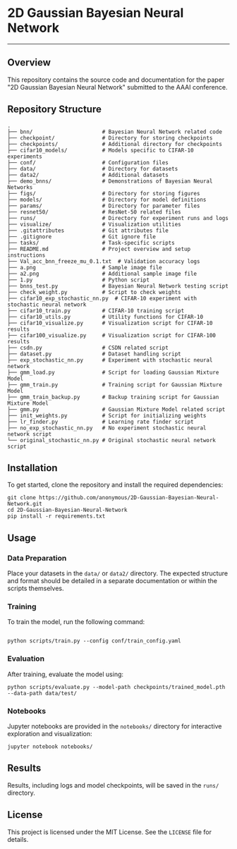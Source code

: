 # 2D Gaussian Bayesian Neural Network

---

## Overview

This repository contains the source code and documentation for the paper "2D Gaussian Bayesian Neural Network" submitted to the AAAI conference. 

## Repository Structure

```plaintext
.
├── bnn/                      # Bayesian Neural Network related code
├── checkpoint/               # Directory for storing checkpoints
├── checkpoints/              # Additional directory for checkpoints
├── cifar10_models/           # Models specific to CIFAR-10 experiments
├── conf/                     # Configuration files
├── data/                     # Directory for datasets
├── data2/                    # Additional datasets
├── demo_bnns/                # Demonstrations of Bayesian Neural Networks
├── figs/                     # Directory for storing figures
├── models/                   # Directory for model definitions
├── params/                   # Directory for parameter files
├── resnet50/                 # ResNet-50 related files
├── runs/                     # Directory for experiment runs and logs
├── visualize/                # Visualization utilities
├── .gitattributes            # Git attributes file
├── .gitignore                # Git ignore file
├── tasks/                    # Task-specific scripts
├── README.md                 # Project overview and setup instructions
├── Val_acc_bnn_freeze_mu_0.1.txt  # Validation accuracy logs
├── a.png                     # Sample image file
├── a2.png                    # Additional sample image file
├── 1.py                      # Python script
├── bnns_test.py              # Bayesian Neural Network testing script
├── check_weight.py           # Script to check weights
├── cifar10_exp_stochastic_nn.py  # CIFAR-10 experiment with stochastic neural network
├── cifar10_train.py          # CIFAR-10 training script
├── cifar10_utils.py          # Utility functions for CIFAR-10
├── cifar10_visualize.py      # Visualization script for CIFAR-10 results
├── cifar100_visualize.py     # Visualization script for CIFAR-100 results
├── csdn.py                   # CSDN related script
├── dataset.py                # Dataset handling script
├── exp_stochastic_nn.py      # Experiment with stochastic neural network
├── gmm_load.py               # Script for loading Gaussian Mixture Model
├── gmm_train.py              # Training script for Gaussian Mixture Model
├── gmm_train_backup.py       # Backup training script for Gaussian Mixture Model
├── gmm.py                    # Gaussian Mixture Model related script
├── init_weights.py           # Script for initializing weights
├── lr_finder.py              # Learning rate finder script
├── no_exp_stochastic_nn.py   # No experiment stochastic neural network script
└── original_stochastic_nn.py # Original stochastic neural network script
```

## Installation

To get started, clone the repository and install the required dependencies:

```
git clone https://github.com/anonymous/2D-Gaussian-Bayesian-Neural-Network.git
cd 2D-Gaussian-Bayesian-Neural-Network
pip install -r requirements.txt
```

## Usage

### Data Preparation

Place your datasets in the `data/` or `data2/` directory. The expected structure and format should be detailed in a separate documentation or within the scripts themselves.

### Training

To train the model, run the following command:

```

python scripts/train.py --config conf/train_config.yaml
```

### Evaluation

After training, evaluate the model using:

```
python scripts/evaluate.py --model-path checkpoints/trained_model.pth --data-path data/test/
```

### Notebooks

Jupyter notebooks are provided in the `notebooks/` directory for interactive exploration and visualization:

```
jupyter notebook notebooks/
```

## Results

Results, including logs and model checkpoints, will be saved in the `runs/` directory.

## License

This project is licensed under the MIT License. See the `LICENSE` file for details.
